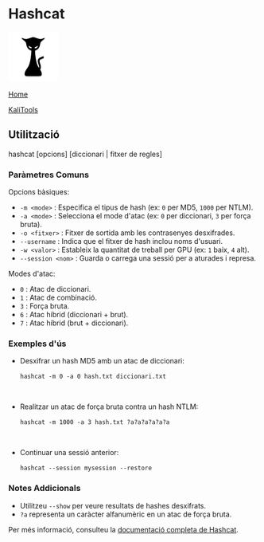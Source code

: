 # Hashcat

![](./img/hashcatLogo.png)

[Home](../../../README.md)

[KaliTools](https://www.kali.org/tools/hashcat/)

## Utilització

hashcat [opcions] <hash> [diccionari | fitxer de regles]

### Paràmetres Comuns

Opcions bàsiques:
- `-m <mode>` : Especifica el tipus de hash (ex: `0` per MD5, `1000` per NTLM).
- `-a <mode>` : Selecciona el mode d'atac (ex: `0` per diccionari, `3` per força bruta).
- `-o <fitxer>` : Fitxer de sortida amb les contrasenyes desxifrades.
- `--username` : Indica que el fitxer de hash inclou noms d'usuari.
- `-w <valor>` : Estableix la quantitat de treball per GPU (ex: `1` baix, `4` alt).
- `--session <nom>` : Guarda o carrega una sessió per a aturades i represa.

Modes d'atac:
- `0` : Atac de diccionari.
- `1` : Atac de combinació.
- `3` : Força bruta.
- `6` : Atac híbrid (diccionari + brut).
- `7` : Atac híbrid (brut + diccionari).

### Exemples d'ús

* Desxifrar un hash MD5 amb un atac de diccionari:

    ```
    hashcat -m 0 -a 0 hash.txt diccionari.txt
    ```

<br>

* Realitzar un atac de força bruta contra un hash NTLM:

    ```
    hashcat -m 1000 -a 3 hash.txt ?a?a?a?a?a?a
    ```

<br>

* Continuar una sessió anterior:

    ```
    hashcat --session mysession --restore
    ```

### Notes Addicionals
- Utilitzeu `--show` per veure resultats de hashes desxifrats.
- `?a` representa un caràcter alfanumèric en un atac de força bruta.

Per més informació, consulteu la [documentació completa de Hashcat](https://www.kali.org/tools/hashcat/).

